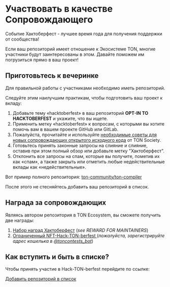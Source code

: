 # Участвовать в качестве Сопровождающего

Событие Хактоберфест - лучшее время года для получения поддержки от сообщества!

Если ваш репозиторий имеет отношение к Экосистеме TON, многие участники будут заинтересованы в этом. Давайте поможем им погрузиться прямо в ваш проект!

## Приготовьтесь к вечеринке

Для правильной работы с участниками необходимо иметь репозиторий.

Следуйте этим наилучшим практикам, чтобы подготовить ваш проект к вкладу:

1. Добавьте тему «hacktoberfest» в ваш репозиторий **OPT-IN TO HACKTOBERFEST** и укажите, что вы ищете.
2. Применить метку «hacktoberfest» к вопросам, с которыми вы хотите помочь вам в вашем проекте GitHub или GitLab.
3. Пожалуйста, прочитайте и используйте [необходимые советы для новых сопровождающих открытого исходного кода](https://blog.ton.org/essential-tips-for-new-open-source-maintainers) от TON Society.
4. Готовьтесь принять законные запросы на слияние и слияние, оставив при этом полный обзор или добавьте метку "Хактоберфест".
5. Отклонить все запросы на спам, которые вы получите, пометив их как «спам», а также закрыть или отметить любые недействительные вклады как «недействительные».

Вот пример полного репозитория: [ton-community/ton-compiler](https://github.com/ton-community/ton-compiler)

После этого не стесняйтесь добавить ваш репозиторий в список.

## Награда за сопровождающих

Являясь автором репозитория в TON Ecosystem, вы сможете получить две награды:

1. [Набор наград Хактоберфест](https://hacktoberfest.com/participation/#maintainers) (_see REWARD FOR MAINTAINERS_)
2. [Ограниченный NFT-Hack-TON-berfest ](/v3/documentation/archive/hacktoberfest-2022#what-are-the-rewards) (_пожалуйста, зарегистрируйте адрес кошелька в [@toncontests_bot](https://t.me/toncontests_bot)_)

## Как вступить и быть в списке?

Чтобы принять участие в Hack-TON-berfest перейдите по ссылке:

<span className="DocsMarkdown--button-group-content">
  <a href="https://airtable.com/shrgXIgZdBKKX64NL"
     className="Button Button-is-docs-primary">
    Добавить репозиторий в список
  </a>
</span>

